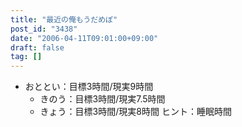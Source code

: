 ```yaml
---
title: "最近の俺もうだめぽ"
post_id: "3438"
date: "2006-04-11T09:01:00+09:00"
draft: false
tag: []
---
```



* おととい：目標3時間/現実9時間
  * きのう：目標3時間/現実7.5時間
  * きょう：目標3時間/現実8時間
ヒント：睡眠時間
